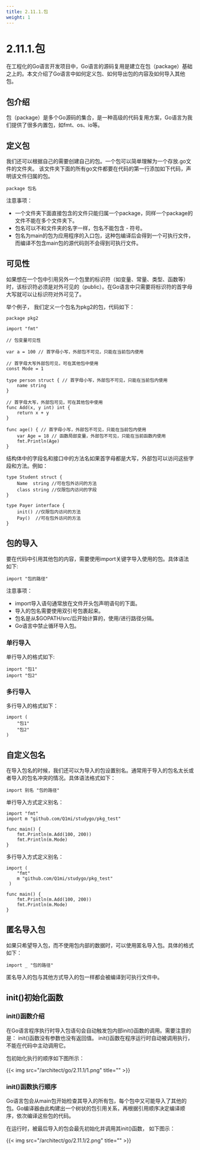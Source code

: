 ```yaml
---
title: 2.11.1.包
weight: 1
---
```

# 2.11.1.包
在工程化的Go语言开发项目中，Go语言的源码复用是建立在包（package）基础之上的。本文介绍了Go语言中如何定义包、如何导出包的内容及如何导入其他包。

## 包介绍
包（package）是多个Go源码的集合，是一种高级的代码复用方案，Go语言为我们提供了很多内置包，如fmt、os、io等。

## 定义包
我们还可以根据自己的需要创建自己的包。一个包可以简单理解为一个存放.go文件的文件夹。 该文件夹下面的所有go文件都要在代码的第一行添加如下代码，声明该文件归属的包。
```aidl
package 包名
```
注意事项：  
* 一个文件夹下面直接包含的文件只能归属一个package，同样一个package的文件不能在多个文件夹下。
* 包名可以不和文件夹的名字一样，包名不能包含 - 符号。
* 包名为main的包为应用程序的入口包，这种包编译后会得到一个可执行文件，而编译不包含main包的源代码则不会得到可执行文件。

## 可见性
如果想在一个包中引用另外一个包里的标识符（如变量、常量、类型、函数等）时，该标识符必须是对外可见的（public）。在Go语言中只需要将标识符的首字母大写就可以让标识符对外可见了。

举个例子， 我们定义一个包名为pkg2的包，代码如下：

```aidl
package pkg2

import "fmt"

// 包变量可见性

var a = 100 // 首字母小写，外部包不可见，只能在当前包内使用

// 首字母大写外部包可见，可在其他包中使用
const Mode = 1

type person struct { // 首字母小写，外部包不可见，只能在当前包内使用
	name string
}

// 首字母大写，外部包可见，可在其他包中使用
func Add(x, y int) int {
	return x + y
}

func age() { // 首字母小写，外部包不可见，只能在当前包内使用
	var Age = 18 // 函数局部变量，外部包不可见，只能在当前函数内使用
	fmt.Println(Age)
}

```
结构体中的字段名和接口中的方法名如果首字母都是大写，外部包可以访问这些字段和方法。例如：

```aidl
type Student struct {
	Name  string //可在包外访问的方法
	class string //仅限包内访问的字段
}

type Payer interface {
	init() //仅限包内访问的方法
	Pay()  //可在包外访问的方法
}

```

## 包的导入
要在代码中引用其他包的内容，需要使用import关键字导入使用的包。具体语法如下:

```aidl
import "包的路径"
```
注意事项：
* import导入语句通常放在文件开头包声明语句的下面。
* 导入的包名需要使用双引号包裹起来。
* 包名是从$GOPATH/src/后开始计算的，使用/进行路径分隔。
* Go语言中禁止循环导入包。

### 单行导入
单行导入的格式如下:  
```aidl
import "包1"
import "包2"
```

### 多行导入
多行导入的格式如下：  
```aidl
import (
    "包1"
    "包2"
)
```

## 自定义包名
在导入包名的时候，我们还可以为导入的包设置别名。通常用于导入的包名太长或者导入的包名冲突的情况。具体语法格式如下：
```aidl
import 别名 "包的路径"
```
单行导入方式定义别名：  
```aidl
import "fmt"
import m "github.com/Q1mi/studygo/pkg_test"

func main() {
	fmt.Println(m.Add(100, 200))
	fmt.Println(m.Mode)
}
```
多行导入方式定义别名：
```aidl
import (
    "fmt"
    m "github.com/Q1mi/studygo/pkg_test"
 )

func main() {
	fmt.Println(m.Add(100, 200))
	fmt.Println(m.Mode)
}
```

## 匿名导入包
如果只希望导入包，而不使用包内部的数据时，可以使用匿名导入包。具体的格式如下：

```aidl
import _ "包的路径"
```
匿名导入的包与其他方式导入的包一样都会被编译到可执行文件中。

## init()初始化函数
### init()函数介绍
在Go语言程序执行时导入包语句会自动触发包内部init()函数的调用。需要注意的是： init()函数没有参数也没有返回值。 init()函数在程序运行时自动被调用执行，不能在代码中主动调用它。

包初始化执行的顺序如下图所示：  

{{< img src="/architect/go/2.11.1/1.png" title="" >}}

### init()函数执行顺序
Go语言包会从main包开始检查其导入的所有包，每个包中又可能导入了其他的包。Go编译器由此构建出一个树状的包引用关系，再根据引用顺序决定编译顺序，依次编译这些包的代码。

在运行时，被最后导入的包会最先初始化并调用其init()函数， 如下图示：

{{< img src="/architect/go/2.11.1/2.png" title="" >}}
